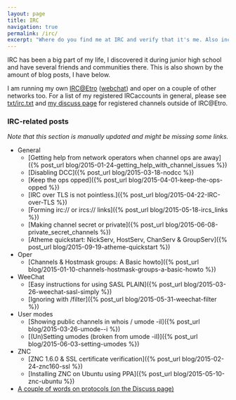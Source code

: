 ```yaml
---
layout: page
title: IRC
navigation: true
permalink: /irc/
excerpt: "Where do you find me at IRC and verify that it's me. Also includes my IRC related posts that are hopefully helpful."
---
```


IRC has been a big part of my life, I discovered it during junior high school
and have several friends and communities there. This is also shown by
the amount of blog posts, I have below.

I am running my own [IRC@Etro](ircs://etro.mikaela.info:6697/#mikaela.info) ([webchat](https://irc.etro.mikaela.info/))
and oper on a couple of other networks too. For a list of my registered IRCaccounts
in general, please see [txt/irc.txt](/txt/irc.txt)
and [my discuss page](/discuss) for registered channels outside of IRC@Etro.

### IRC-related posts

_Note that this section is manually updated and might be missing some
links._

- General
  - [Getting help from network operators when channel ops are away]({% post_url blog/2015-01-24-getting_help_with_channel_issues %})
  - [Disabling DCC]({% post_url blog/2015-03-18-nodcc %})
  - [Keep the ops opped]({% post_url blog/2015-04-01-keep-the-ops-opped %})
  - [IRC over TLS is not pointless.]({% post_url blog/2015-04-22-IRC-over-TLS %})
  - [Forming irc:// or ircs:// links]({% post_url blog/2015-05-18-ircs_links %})
  - [Making channel secret or private]({% post_url blog/2015-06-08-private_secret_channels %})
  - [Atheme quickstart: NickServ, HostServ, ChanServ & GroupServ]({% post_url blog/2015-09-19-atheme-quickstart %})
- Oper
  - [Channels & Hostmask groups: A Basic howto]({% post_url blog/2015-01-10-channels-hostmask-groups-a-basic-howto %})
- WeeChat
  - [Easy instructions for using SASL PLAIN]({% post_url blog/2015-03-26-weechat-sasl-simply %})
  - [Ignoring with /filter]({% post_url blog/2015-05-31-weechat-filter %})
- User modes
  - [Showing public channels in whois / umode -iI]({% post_url blog/2015-03-26-umode--i %})
  - [(Un)Setting umodes (broken from umode -iI)]({% post_url blog/2015-06-03-setting-umodes %})
- ZNC
  - [ZNC 1.6.0 & SSL certificate verification]({% post_url blog/2015-02-24-znc160-ssl %})
  - [Installing ZNC on Ubuntu using PPA]({% post_url blog/2015-05-10-znc-ubuntu %})
- [A couple of words on protocols (on the Discuss page)](/discuss.html/#a-couple-of-words-on-protocols)
